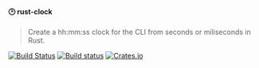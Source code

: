 #### :clock2: rust-clock 
> Create a hh:mm:ss clock for the CLI from seconds or miliseconds in Rust. 

[![Build Status](https://travis-ci.org/stpettersens/rust-clock.png?branch=master)](https://travis-ci.org/stpettersens/rust-clock)
[![Build status](https://ci.appveyor.com/api/projects/status/1u0srjxha51a8ftb?svg=true)](https://ci.appveyor.com/project/stpettersens/rust-clock)
[![Crates.io](https://img.shields.io/crates/v/rust-clock.svg)](https://crates.io/crates/rust-clock)
